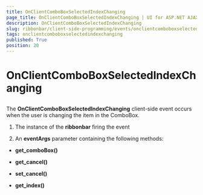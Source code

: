 ```yaml
---
title: OnClientComboBoxSelectedIndexChanging
page_title: OnClientComboBoxSelectedIndexChanging | UI for ASP.NET AJAX Documentation
description: OnClientComboBoxSelectedIndexChanging
slug: ribbonbar/client-side-programming/events/onclientcomboboxselectedindexchanging
tags: onclientcomboboxselectedindexchanging
published: True
position: 20
---
```


# OnClientComboBoxSelectedIndexChanging



## 

The __OnClientComboBoxSelectedIndexChanging__ client-side event occurs when the user is changing the item in the ComboBox.

1. The instance of the __ribbonbar__ firing the event

1. An __eventArgs__ parameter containing the following methods:

* __get_comboBox()__

* __get_cancel()__

* __set_cancel()__

* __get_index()__
